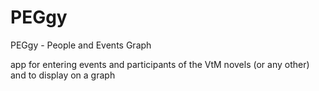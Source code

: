 # PEGgy

PEGgy - People and Events Graph

app for entering events and participants of the VtM novels (or any other) and to display on a graph
